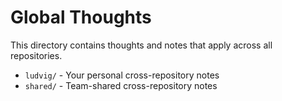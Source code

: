 # Global Thoughts

This directory contains thoughts and notes that apply across all repositories.

- `ludvig/` - Your personal cross-repository notes
- `shared/` - Team-shared cross-repository notes
